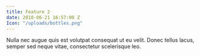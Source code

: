 ```yaml
---
title: Feature 2
date: 2018-06-21 16:57:00 Z
Icon: "/uploads/bottles.png"
---
```


Nulla nec augue quis est volutpat consequat ut eu velit. Donec tellus lacus, semper sed neque vitae, consectetur scelerisque leo. 